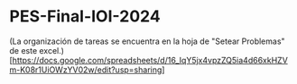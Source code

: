 # PES-Final-IOI-2024

(La organización de tareas se encuentra en la hoja de "Setear Problemas" de este excel.)[https://docs.google.com/spreadsheets/d/16_IqY5jx4vpzZQ5ia4d66xkHZVm-K08r1UiOWzYV02w/edit?usp=sharing]
